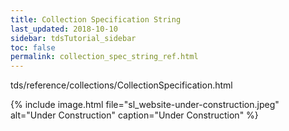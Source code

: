 ```yaml
---
title: Collection Specification String
last_updated: 2018-10-10
sidebar: tdsTutorial_sidebar
toc: false
permalink: collection_spec_string_ref.html
---
```


tds/reference/collections/CollectionSpecification.html

{% include image.html file="sl_website-under-construction.jpeg" alt="Under Construction" caption="Under Construction" %}